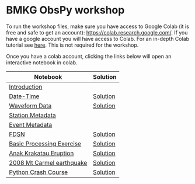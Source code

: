 # BMKG ObsPy workshop 

To run the workshop files, make sure you have access to Google Colab (it is free and safe to get an account): https://colab.research.google.com/. If you have a google account you will have access to Colab. For an in-depth Colab tutorial see [here](https://colab.research.google.com/github/probml/probml-notebooks/blob/main/notebooks/colab_intro.ipynb). This is not required for the workshop.

Once you have a colab account, clicking the links below will open an interactive notebook in colab. 


| Notebook | Solution |
|----------|----------|
|[Introduction](https://colab.research.google.com/github/yannikbehr/BMKG_OBSPY_WORKSHOP/blob/main/01_Introduction.ipynb)||
|[Date-Time](https://colab.research.google.com/github/yannikbehr/BMKG_OBSPY_WORKSHOP/blob/main/02_UTCDateTime.ipynb)|[Solution](https://colab.research.google.com/github/yannikbehr/BMKG_OBSPY_WORKSHOP/blob/main/02_UTCDateTime_solution.ipynb)|
|[Waveform Data](https://colab.research.google.com/github/yannikbehr/BMKG_OBSPY_WORKSHOP/blob/main/03_waveform_data.ipynb)|[Solution](https://colab.research.google.com/github/yannikbehr/BMKG_OBSPY_WORKSHOP/blob/main/03_waveform_data_solution.ipynb)|
|[Station Metadata](https://colab.research.google.com/github/yannikbehr/BMKG_OBSPY_WORKSHOP/blob/main/04_Station_metainformation.ipynb)||
|[Event Metadata](https://colab.research.google.com/github/yannikbehr/BMKG_OBSPY_WORKSHOP/blob/main/05_Event_metadata.ipynb)||
|[FDSN](https://colab.research.google.com/github/yannikbehr/BMKG_OBSPY_WORKSHOP/blob/main/06_FDSN.ipynb)|[Solution](https://colab.research.google.com/github/yannikbehr/BMKG_OBSPY_WORKSHOP/blob/main/06_FDSN_solution.ipynb)|
|[Basic Processing Exercise](https://colab.research.google.com/github/yannikbehr/BMKG_OBSPY_WORKSHOP/blob/main/07_Basic_Processing_Exercise.ipynb)|[Solution](https://colab.research.google.com/github/yannikbehr/BMKG_OBSPY_WORKSHOP/blob/main/07_Basic_Processing_Exercise.ipynb)|
|[Anak Krakatau Eruption](https://colab.research.google.com/github/yannikbehr/BMKG_OBSPY_WORKSHOP/blob/main/09_Anak_Krakatau_eruption.ipynb)|[Solution](https://colab.research.google.com/github/yannikbehr/BMKG_OBSPY_WORKSHOP/blob/main/09_Anak_Krakatau_eruption_solution.ipynb)|
|[2008 Mt Carmel earthquake](https://colab.research.google.com/github/yannikbehr/BMKG_OBSPY_WORKSHOP/blob/main/08_Exercise__2008_MtCarmel_Earthquake_and_Aftershock_Series.ipynb)|[Solution](https://colab.research.google.com/github/yannikbehr/BMKG_OBSPY_WORKSHOP/blob/main/08_Exercise__2008_MtCarmel_Earthquake_and_Aftershock_Series_solution.ipynb)|
|[Python Crash Course](https://colab.research.google.com/github/yannikbehr/BMKG_OBSPY_WORKSHOP/blob/main/Python_Crash_Course.ipynb)|[Solution](https://colab.research.google.com/github/yannikbehr/BMKG_OBSPY_WORKSHOP/blob/main/Python_Crash_Course_solution.ipynb)|
